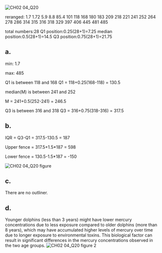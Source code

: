 
![CH02 04_Q20](https://github.com/user-attachments/assets/4e155155-7fa0-473c-a33f-97b8c32408a6)

reranged: 1.7	1.72	5.9	8.8	85.4	101	118	168	180	183	209	218	221	241	252	264	278	286	314	315	316	318	329	397	406	445	481	485

total numbers:28
Q1 position:0.25(28+1)=7.25
median position:0.5(28+1)=14.5
Q3 position:0.75(28+1)=21.75

## a.

min: 1.7

max: 485

Q1 is between 118 and 168
Q1 = 118+0.25(168-118) = 130.5

median(M) is between 241 and 252

M = 241+0.5(252-241) = 246.5

Q3 is between 316 and 318
Q3 = 316+0.75(318-316) = 317.5


## b.

IQR = Q3-Q1 = 317.5-130.5 = 187

Upper fence = 317.5+1.5*187 = 598

Lower fence = 130.5-1.5*187 = -150

![CH02 04_Q20 figure](https://github.com/user-attachments/assets/a21b7abe-59aa-4910-961a-b5385dea93eb)

## c.

There are no outliner.

## d.

Younger dolphins (less than 3 years) might have lower mercury concentrations due to less exposure compared to older dolphins (more than 8 years), which may have accumulated higher levels of mercury over time due to longer exposure to environmental toxins. This biological factor can result in significant differences in the mercury concentrations observed in the two age groups.
![CH02 04_Q20 figure 2](https://github.com/user-attachments/assets/4b247c9f-85d5-479d-a235-1d6b38a157a7)
